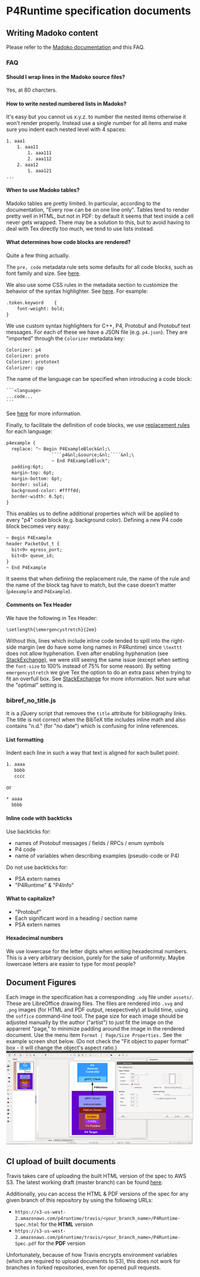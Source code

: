 # P4Runtime specification documents

## Writing Madoko content

Please refer to the [Madoko documentation](http://madoko.org/reference.html) and
this FAQ.

### FAQ

#### Should I wrap lines in the Madoko source files?

Yes, at 80 charcters.

#### How to write nested numbered lists in Madoko?

It's easy but you cannot us x.y.z. to number the nested items otherwise it won't
render properly. Instead use a single number for all items and make sure you
indent each nested level with 4 spaces:
```
1. aaa1
    1. aaa11
        1. aaa111
        2. aaa112
    2. aaa12
        1. aaa121
...
```

#### When to use Madoko tables?

Madoko tables are pretty limited. In particular, according to the documentation,
"Every row can be on one line only". Tables tend to render pretty well in HTML,
but not in PDF: by default it seems that text inside a cell never gets
wrapped. There may be a solution to this, but to avoid having to deal with Tex
directly too much, we tend to use lists instead.

#### What determines how code blocks are rendered?

Quite a few thing actually.

The `pre, code` metadata rule sets some defaults for all code blocks, such as
font family and size. See
[here](http://madoko.org/reference.html#sec-css-font-family).

We also use some CSS rules in the metadata section to customize the behavior of
the syntax highlighter. See
[here](http://madoko.org/reference.html#sec-advanced--customizing-highlight-colors).
For example:
```
.token.keyword    {
    font-weight: bold;
}
```

We use custom syntax highlighters for C++, P4, Protobuf and Protobuf text
messages. For each of these we have a JSON file (e.g. `p4.json`). They are
"imported" through the `Colorizer` metadata key:
```
Colorizer: p4
Colorizer: proto
Colorizer: prototext
Colorizer: cpp
```
The name of the language can be specified when introducing a code block:
````
```<language>
...code...
```
````
See
[here](http://madoko.org/reference.html#sec-advanced--custom-syntax-highlighting)
for more information.

Finally, to facilitate the definition of code blocks, we use [replacement
rules](http://madoko.org/reference.html#sec-replace) for each language:
```
p4example {
  replace: "~ Begin P4ExampleBlock&nl;\
                 ````p4&nl;&source;&nl;````&nl;\
                 ~ End P4ExampleBlock";
  padding:6pt;
  margin-top: 6pt;
  margin-bottom: 6pt;
  border: solid;
  background-color: #ffffdd;
  border-width: 0.5pt;
}
```
This enables us to define additional properties which will be applied to every
"p4" code block (e.g. background color). Defining a new P4 code block becomes
very easy:
```
~ Begin P4Example
header PacketOut_t {
  bit<9> egress_port;
  bit<8> queue_id;
}
~ End P4Example
```
It seems that when defining the replacement rule, the name of the rule and the
name of the block tag have to match, but the case doesn't matter (`p4example`
and `P4Example`).

#### Comments on Tex Header

We have the following in Tex Header:
```
\setlength{\emergencystretch}{2em}
```
Without this, lines which include inline code tended to spill into the
right-side margin (we do have some long names in P4Runtime) since `\texttt` does
not allow hyphenation. Even after enabling hyphenation (see
[StackExchange](https://tex.stackexchange.com/a/44362)), we were still seeing
the same issue (except when setting the `font-size` to 100% instead of 75% for
some reason). By setting `emergencystretch` we give Tex the option to do an
extra pass when trying to fit an overfull box. See
[StackExchange](https://tex.stackexchange.com/a/241355) for more
information. Not sure what the "optimal" setting is.

### bibref_no_title.js

It is a jQuery script that removes the `title` attribute for bibliography
links. The title is not correct when the BibTeX title includes inline math and
also contains "n.d." (for "no date") which is confusing for inline references.

#### List formatting

Indent each line in such a way that text is aligned for each bullet point:
```
1. aaaa
   bbbb
   cccc
```
or
```
* aaaa
  bbbb
```

#### Inline code with backticks

Use backticks for:

* names of Protobuf messages / fields / RPCs / enum symbols
* P4 code
* name of variables when describing examples (pseudo-code or P4)

Do not use backticks for:

* PSA extern names
* "P4Runtime" & "P4Info"

#### What to capitalize?

* "Protobuf"
* Each significant word in a heading / section name
* PSA extern names

#### Hexadecimal numbers

We use lowercase for the letter digits when writing hexadecimal numbers. This is
a very arbitrary decision, purely for the sake of uniformity. Maybe lowercase
letters are easier to type for most people?

## Document Figures
Each image in the specification has a corresponding `.odg` file under
`assets/`. These are LibreOffice drawing files. The files are rendered into
`.svg` and `.png` images (for HTML and PDF output, resepectively) at build time,
using the `soffice` command-line tool. The page size for each image should be
adjusted manually by the author ("artist") to just fit the image on the
apparrent "page," to minimize padding around the image in the rendered
document. Use the menu item `Format | Page/Size Properties.` See the example
screen shot below. (Do not check the "Fit object to paper format" box - it will
change the object's aspect ratio.)
![LibreOffice](libre-office.png)

## CI upload of built documents

Travis takes care of uploading the built HTML version of the spec to AWS S3. The
latest working draft (master branch) can be found
[here](https://s3-us-west-2.amazonaws.com/p4runtime/docs/master/P4Runtime-Spec.html).

Additionally, you can access the HTML & PDF versions of the spec for any given
branch of this repository by using the following URLs:
* `https://s3-us-west-2.amazonaws.com/p4runtime/travis/<your_branch_name>/P4Runtime-Spec.html`
  for the **HTML** version
* `https://s3-us-west-2.amazonaws.com/p4runtime/travis/<your_branch_name>/P4Runtime-Spec.pdf`
  for the **PDF** version

Unfortunately, because of how Travis encrypts environment variables (which are
required to upload documents to S3), this does not work for branches in forked
repositories, even for opened pull requests.
